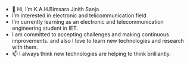 - 👋 Hi, I’m K.A.H.Bimsara Jinith Sanja
- I’m interested in electronic and telicommunication field
- I’m currently learning as an electronic and telecommunication engineering student in IET.
- I am committed to accepting challenges and making continuous improvements. and also I love to learn new technologies and research with them.
- 📫 I always think new technologies are helping to think brilliantly.

<!---
BJSanja/BJSanja is a ✨ special ✨ repository because its `README.md` (this file) appears on your GitHub profile.
You can click the Preview link to take a look at your changes.
--->
